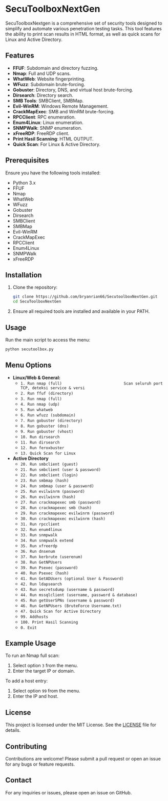 # SecuToolboxNextGen

SecuToolboxNextgen is a comprehensive set of security tools designed to simplify and automate various penetration testing tasks. This tool features the ability to print scan results in HTML format, as well as quick scans for Linux and Active Directory.

## Features

- **FFUF**: Subdomain and directory fuzzing.
- **Nmap**: Full and UDP scans.
- **WhatWeb**: Website fingerprinting.
- **WFuzz**: Subdomain brute-forcing.
- **Gobuster**: Directory, DNS, and virtual host brute-forcing.
- **Dirsearch**: Directory search.
- **SMB Tools**: SMBClient, SMBMap.
- **Evil-WinRM**: Windows Remote Management.
- **CrackMapExec**: SMB and WinRM brute-forcing.
- **RPCClient**: RPC enumeration.
- **Enum4Linux**: Linux enumeration.
- **SNMPWalk**: SNMP enumeration.
- **xFreeRDP**: FreeRDP client.
- **Print Hasil Scanning**: HTML OUTPUT.
- **Quick Scan**: For Linux & Active Directory.

## Prerequisites

Ensure you have the following tools installed:
- Python 3.x
- FFUF
- Nmap
- WhatWeb
- WFuzz
- Gobuster
- Dirsearch
- SMBClient
- SMBMap
- Evil-WinRM
- CrackMapExec
- RPCClient
- Enum4Linux
- SNMPWalk
- xFreeRDP

## Installation

1. Clone the repository:
   ```bash
   git clone https://github.com/bryanrian66/SecutoolboxNextGen.git
   cd SecuToolboxNextGen

2. Ensure all required tools are installed and available in your PATH.

## Usage

Run the main script to access the menu:
```bash
python secutoolbox.py
```

## Menu Options

- **Linux/Web & General:**
  - `1. Run nmap (full)                           Scan seluruh port TCP, deteksi service & versi`
  - `2. Run ffuf (directory)`
  - `3. Run nmap (full)`
  - `4. Run nmap (udp)`
  - `5. Run whatweb`
  - `6. Run wfuzz (subdomain)`
  - `7. Run gobuster (directory)`
  - `8. Run gobuster (dns)`
  - `9. Run gobuster (vhost)`
  - `10. Run dirsearch`
  - `11. Run dirsearch`
  - `12. Run feroxbuster`
  - `13. Quick Scan for Linux`
- **Active Directory**
  - `20. Run smbclient (guest)`
  - `21. Run smbclient (user & password)`
  - `22. Run smbclient (login)`
  - `23. Run smbmap (hash)`
  - `24. Run smbmap (user & password)`
  - `25. Run evilwinrm (password)`
  - `26. Run evilwinrm (hash)`
  - `27. Run crackmapexec smb (password)`
  - `28. Run crackmapexec smb (hash)`
  - `29. Run crackmapexec evilwinrm (password)`
  - `30. Run crackmapexec evilwinrm (hash)`
  - `31. Run rpcclient`
  - `32. Run enum4linux`
  - `33. Run snmpwalk`
  - `34. Run snmpwalk extend`
  - `35. Run xfreerdp`
  - `36. Run dnsenum`
  - `37. Run kerbrute (userenum)`
  - `38. Run GetNPUsers`
  - `39. Run Psexec (password)`
  - `40. Run Psexec (hash)`
  - `41. Run GetADUsers (optional User & Password)`
  - `42. Run ldapsearch`
  - `43. Run secretsdump (username & password)`
  - `44. Run mssqlclient (username, password & database)`
  - `45. Run getUserSPNs (username & password)`
  - `46. Run GetNPUsers (BruteForce Username.txt)`
  - `47. Quick Scan for Active Directory`
  - `99. Addhosts`
  - `100. Print Hasil Scanning`
  - `0. Exit`

## Example Usage

To run an Nmap full scan:
1. Select option `3` from the menu.
2. Enter the target IP or domain.

To add a host entry:
1. Select option `99` from the menu.
2. Enter the IP and host.

## License

This project is licensed under the MIT License. See the [LICENSE](LICENSE) file for details.

## Contributing

Contributions are welcome! Please submit a pull request or open an issue for any bugs or feature requests.

## Contact

For any inquiries or issues, please open an issue on GitHub.
